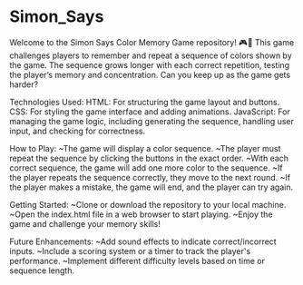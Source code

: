 # Simon_Says
Welcome to the Simon Says Color Memory Game repository! 🎮🌈  This game challenges players to remember and repeat a sequence of colors shown by the game. The sequence grows longer with each correct repetition, testing the player’s memory and concentration. Can you keep up as the game gets harder?

Technologies Used:
HTML: For structuring the game layout and buttons.
CSS: For styling the game interface and adding animations.
JavaScript: For managing the game logic, including generating the sequence, handling user input, and checking for correctness.

How to Play:
~The game will display a color sequence.
~The player must repeat the sequence by clicking the buttons in the exact order.
~With each correct sequence, the game will add one more color to the sequence.
~If the player repeats the sequence correctly, they move to the next round.
~If the player makes a mistake, the game will end, and the player can try again.

Getting Started:
~Clone or download the repository to your local machine.
~Open the index.html file in a web browser to start playing.
~Enjoy the game and challenge your memory skills!

Future Enhancements:
~Add sound effects to indicate correct/incorrect inputs.
~Include a scoring system or a timer to track the player's performance.
~Implement different difficulty levels based on time or sequence length.
